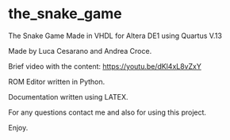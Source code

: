 # the_snake_game
The Snake Game Made in VHDL for Altera DE1 using Quartus V.13

Made by Luca Cesarano and Andrea Croce.

Brief video with the content: https://youtu.be/dKl4xL8vZxY

ROM Editor written in Python.

Documentation written using LATEX.

For any questions contact me and also for using this project.

Enjoy.
